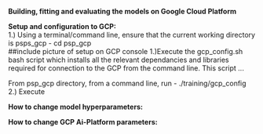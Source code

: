 

**Building, fitting and evaluating the models on Google Cloud Platform** <br>

**Setup and configuration to GCP:** <br>
1.)
Using a terminal/command line, ensure that the current working directory is psps_gcp - cd psp_gcp  <br>
##include picture of setup on GCP console
1.)Execute the gcp_config.sh bash script which installs all the relevant dependancies and libraries required for connection to the GCP from the command line. This script ... <br>

From psp_gcp directory, from a command line, run - ./training/gcp_config
<br>
2.) Execute 





**How to change model hyperparameters:** <br>

**How to change GCP Ai-Platform parameters:** <br>
